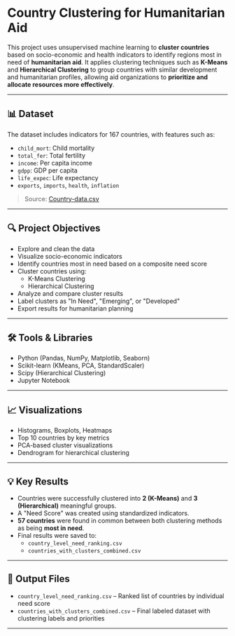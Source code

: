 # Country Clustering for Humanitarian Aid

This project uses unsupervised machine learning to **cluster countries** based on socio-economic and health indicators to identify regions most in need of **humanitarian aid**. It applies clustering techniques such as **K-Means** and **Hierarchical Clustering** to group countries with similar development and humanitarian profiles, allowing aid organizations to **prioritize and allocate resources more effectively**.

---

## 📊 Dataset

The dataset includes indicators for 167 countries, with features such as:

- `child_mort`: Child mortality
- `total_fer`: Total fertility
- `income`: Per capita income
- `gdpp`: GDP per capita
- `life_expec`: Life expectancy
- `exports`, `imports`, `health`, `inflation`

> Source: [Country-data.csv](./Country-data.csv)

---

## 🔍 Project Objectives

- Explore and clean the data
- Visualize socio-economic indicators
- Identify countries most in need based on a composite need score
- Cluster countries using:
  - K-Means Clustering
  - Hierarchical Clustering
- Analyze and compare cluster results
- Label clusters as "In Need", "Emerging", or "Developed"
- Export results for humanitarian planning

---

## 🛠️ Tools & Libraries

- Python (Pandas, NumPy, Matplotlib, Seaborn)
- Scikit-learn (KMeans, PCA, StandardScaler)
- Scipy (Hierarchical Clustering)
- Jupyter Notebook

---

## 📈 Visualizations

- Histograms, Boxplots, Heatmaps
- Top 10 countries by key metrics
- PCA-based cluster visualizations
- Dendrogram for hierarchical clustering

---

## 💡 Key Results

- Countries were successfully clustered into **2 (K-Means)** and **3 (Hierarchical)** meaningful groups.
- A "Need Score" was created using standardized indicators.
- **57 countries** were found in common between both clustering methods as being **most in need**.
- Final results were saved to:
  - `country_level_need_ranking.csv`
  - `countries_with_clusters_combined.csv`

---

## 📁 Output Files

- `country_level_need_ranking.csv` – Ranked list of countries by individual need score
- `countries_with_clusters_combined.csv` – Final labeled dataset with clustering labels and priorities

---
